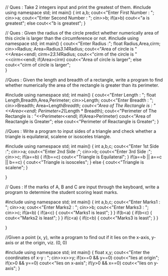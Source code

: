// Ques : Take 2 integers input and print the greatest of them.
#include<iostream>
using namespace std;
int main()
{
    int a,b;
    cout<<"Enter First Number : ";
    cin>>a;
    cout<<"Enter Second Number : ";
    cin>>b;
    if(a>b) cout<<"a is greatest";
    else cout<<"b is greatest";
}

// Ques : Given the radius of the circle predict whether numerically area of this circle is larger than the circumference or not.
#include<iostream>
using namespace std;
int main()
{
    cout<<"Enter Radius :";
    float Radius,Area,cirm;
    cin>>Radius;
    Area=Radius*3.14*Radius;
    cout<<"Area of circle is "<<Area<<endl;
    cirm=2*3.14*Radius;
    cout<<"cirm of the circle is "<<cirm<<endl;
    if(Area>cirm)
    cout<<"Area of circle is larger";
    else
    cout<<"cirm of circle is larger";    
}

//Ques : Given the length and breadth of a rectangle, write a program to find whether numerically the area of the rectangle is greater than its perimeter.

#include<iostream>
using namespace std;
int main()
{
    cout<<"Enter Length : ";
    float Length,Breadth,Area,Perimeter;
    cin>>Length;
    cout<<"Enter Breadth : ";
    cin>>Breadth;
    Area=Length*Breadth;
    cout<<"Area of The Rectangle is : "<<Area<<endl;
    Perimeter=2*(Length * Breadth);
    cout<<"Perimeter of The Rectangle is : "<<Perimeter<<endl;
    if(Area>Perimeter)
    cout<<"Area of Reactangle is Greater";
    else
    cout<<"Perimeter of Reactangle is Greater";
}

//Ques : Write a program to input sides of a triangle and check whether a triangle is equilateral, scalene or isosceles triangle.

#include<iostream>
using namespace std;
int main()
{
    int a,b,c;
    cout<<"Enter 1st Side :";
    cin>>a;
    cout<<"Enter 2nd Side :";
    cin>>b;
    cout<<"Enter 3rd Side :";
    cin>>c;
    if(a==b)
    {
        if(b==c)
        cout<<"Triangle is Equilateral";
    }
    if(a==b || a==c || b==c)
    {
    cout<<"Triangle is isosceles";
    }
    else
    {
       cout<<"Triangle is scalene";
    }

    
}

// Ques : If the marks of A, B and C are input through the keyboard, write a program to determine the student scoring least marks.

#include<iostream>
using namespace std;
int main()
{
    int a,b,c;
    cout<<"Enter Marks1 : ";
    cin>>a;
    cout<<"Enter Marks2 : ";
    cin>>b;
    cout<<"Enter Marks3 : ";
    cin>>c;
    if(a<b)
    {
        if(a<c)
        {
            cout<<"Marks1 is least";
        }
    }
    if(b<a)
    {
        if(b<c)
        {
            cout<<"Marks2 is least";
        }
    }
    if(c<a)
    {
        if(c<b)
        {
            cout<<"Marks3 is least";
        }
    }
        
}

//Given a point (x, y), write a program to find out if it lies on the x-axis, y-axis or at the origin, viz. (0, 0)

#include<iostream>
using namespace std;
int main()
{
    float x,y;
    cout<<"Enter the coordinates of x-y : ";
    cin>>x>>y;
    if(x==0 && y==0)
    cout<<"lies at origin";
    if(x>0 && y==0)
    cout<<"lies on x-axis";
    if(y>0 && x==0)
    cout<<"lies on y-axis";
}
